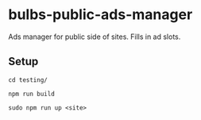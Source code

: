 # bulbs-public-ads-manager
Ads manager for public side of sites. Fills in ad slots.

## Setup

```cd testing/```

```npm run build```

```sudo npm run up <site>```
